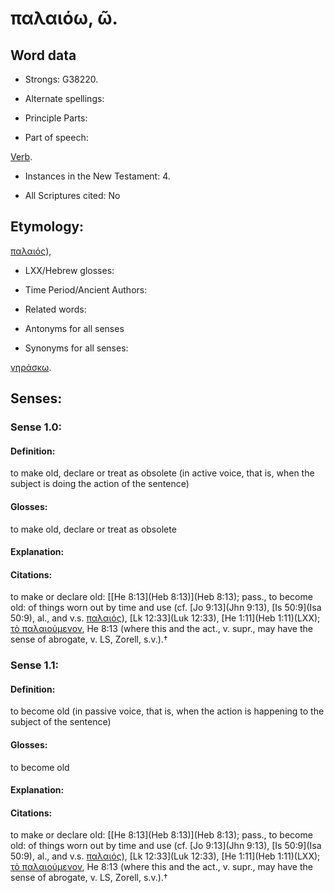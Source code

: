 # παλαιόω, ῶ.

<!-- Status: S2=NeedsReview -->
<!-- Lexica used for edits: BDAG, FFM, LN, A-S -->

## Word data

* Strongs: G38220.

* Alternate spellings:



* Principle Parts: 


* Part of speech: 

[Verb](http://ugg.readthedocs.io/en/latest/verb.html).

* Instances in the New Testament: 4.

* All Scriptures cited: No

## Etymology: 

[παλαιός]()),

* LXX/Hebrew glosses: 


* Time Period/Ancient Authors: 


* Related words: 

* Antonyms for all senses

* Synonyms for all senses: 

 [γηράσκω](../G10950/01.md).

## Senses:  


### Sense  1.0: 

#### Definition: 

to make old, declare or treat as obsolete (in active voice, that is, when the subject is doing the action of the sentence)

#### Glosses: 

to make old, declare or treat as obsolete

#### Explanation: 


#### Citations: 

to make or declare old: [[He 8:13](Heb 8:13)](Heb 8:13); pass., to become old: of things worn out by time and use (cf. [Jo 9:13](Jhn 9:13), [Is 50:9](Isa 50:9), al., and v.s. [παλαιός]()), [Lk 12:33](Luk 12:33), [He 1:11](Heb 1:11)(LXX); [τὸ παλαιούμενον](), He 8:13 (where this   and the act., v. supr., may have the sense of abrogate, v. LS, Zorell, s.v.).†

### Sense  1.1: 

#### Definition: 

to become old (in passive voice, that is, when the action is happening to the subject of the sentence)

#### Glosses: 

to become old

#### Explanation: 


#### Citations: 

to make or declare old: [[He 8:13](Heb 8:13)](Heb 8:13); pass., to become old: of things worn out by time and use (cf. [Jo 9:13](Jhn 9:13), [Is 50:9](Isa 50:9), al., and v.s. [παλαιός]()), [Lk 12:33](Luk 12:33), [He 1:11](Heb 1:11)(LXX); [τὸ παλαιούμενον](), He 8:13 (where this   and the act., v. supr., may have the sense of abrogate, v. LS, Zorell, s.v.).†